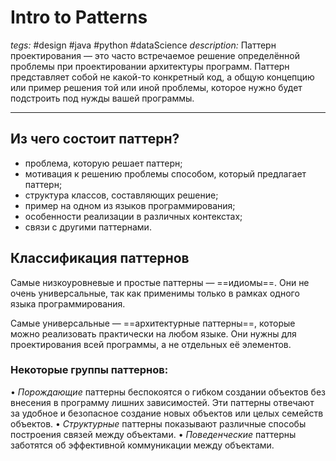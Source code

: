 # Intro to Patterns
*tegs:* #design #java #python #dataScience 
*description:* Паттерн проектирования — это часто встречаемое решение определённой проблемы при проектировании архитектуры программ. Паттерн представляет собой не какой-то конкретный код, а общую концепцию или пример решения той или иной проблемы, которое нужно будет подстроить под нужды вашей программы.

---
## Из чего состоит паттерн?
- проблема, которую решает паттерн;
- мотивация к решению проблемы способом, который предлагает паттерн;
- структура классов, составляющих решение;
- пример на одном из языков программирования;
- особенности реализации в различных контекстах;
- связи с другими паттернами.

## Классификация паттернов
Самые низкоуровневые и простые паттерны — ==идиомы==. Они не очень универсальные, так как применимы только в рамках одного языка программирования.

Самые универсальные — ==архитектурные паттерны==, которые можно реализовать практически на любом языке. Они нужны для проектирования всей программы, а не
отдельных её элементов.

### Некоторые группы паттернов:
• *Порождающие* паттерны беспокоятся о гибком создании объектов без внесения в программу лишних зависимостей. Эти паттерны отвечают за удобное и безопасное создание новых объектов или целых семейств объектов.
• *Структурные* паттерны показывают различные способы построения связей между объектами.
• *Поведенческие* паттерны заботятся об эффективной коммуникации между объектами.
